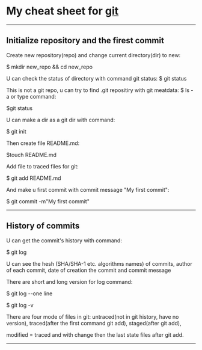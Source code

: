 # My cheat sheet for [git](https://github.com/git/git/blob/master/README.md)

---

## Initialize repository and the firest commit

Create new repository(repo) and change current directory(dir) to new:

$ mkdir new_repo && cd new_repo

U can check the status of directory with command git status:
$ git status

This is not a git repo, u can try to find .git repositiry with git meatdata:
$ ls -a
 or type command:
 
$git status

U can make a dir as a git dir with command:

$ git init

Then create file README.md:

$touch README.md

Add file to traced files for git:

$ git add README.md

And make u first commit with commit message "My first commit":

$ git commit -m"My first commit" 

---

## History of commits

U can get the commit's history with command:

$ git log

U can see the hesh (SHA/SHA-1 etc. algorithms names) of commits, author of each commit, date of creation the commit and commit message

There are short and long version for log command:

$ git log --one line

$ git log -v

There are four mode of files in git: untraced(not in git history, have no version), traced(after the first command git add), staged(after git add),

 modified = traced and with change then the last state files after git add.
 
 ---
